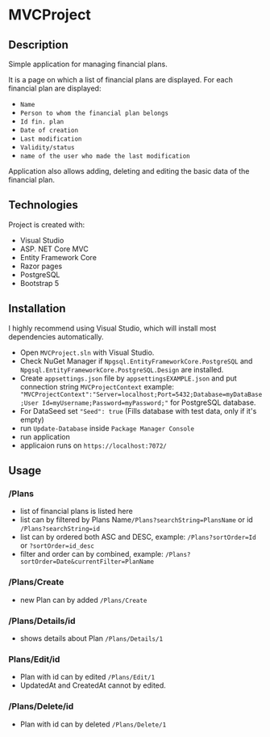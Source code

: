 # MVCProject

## Description
Simple application for managing financial plans. 

It is a page on which a list of financial plans are displayed.  For each financial plan are displayed:
 
 - `Name`
 - `Person to whom the financial plan belongs`
 - `Id fin. plan`
 - `Date of creation`
 - `Last modification`
 - `Validity/status`
 - `name of the user who made the last modification`

Application also allows adding, deleting and editing the basic data of the financial plan.

## Technologies
Project is created with:

* Visual Studio
*  ASP. NET Core MVC
* Entity Framework Core
* Razor pages
* PostgreSQL
* Bootstrap 5

## Installation

I highly recommend using Visual Studio, which will install most dependencies automatically. 

 - Open `MVCProject.sln` with Visual Studio.
 - Check NuGet Manager if `Npgsql.EntityFrameworkCore.PostgreSQL` and `Npgsql.EntityFrameworkCore.PostgreSQL.Design` are installed. 
 - Create  `appsettings.json` file by `appsettingsEXAMPLE.json` and put connection string `MVCProjectContext` example: ` "MVCProjectContext":"Server=localhost;Port=5432;Database=myDataBase;User Id=myUsername;Password=myPassword;"` for PostgreSQL database.
 - For DataSeed set `"Seed": true` (Fills database with test data, only if it's empty)
 - run `Update-Database` inside `Package Manager Console`
 - run application
 - applicaion runs on `https://localhost:7072/`

## Usage

### /Plans
 - list of financial plans is listed here
 - list can by filtered by Plans Name`/Plans?searchString=PlansName` or id `/Plans?searchString=id`
 - list can by ordered  both ASC and DESC, example: `/Plans?sortOrder=Id` or `?sortOrder=id_desc`
 - filter and order can by combined, example: `/Plans?sortOrder=Date&currentFilter=PlanName`

### /Plans/Create

 - new Plan can by added `/Plans/Create` 

### /Plans/Details/id

 - shows details about Plan `/Plans/Details/1`

### Plans/Edit/id

 - Plan with id can by edited `/Plans/Edit/1`
 - UpdatedAt and CreatedAt cannot by edited.
 
### /Plans/Delete/id
 - Plan with id can by deleted `/Plans/Delete/1`


